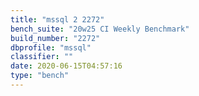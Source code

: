 ```yaml
---
title: "mssql 2 2272"
bench_suite: "20w25 CI Weekly Benchmark"
build_number: "2272"
dbprofile: "mssql"
classifier: ""
date: 2020-06-15T04:57:16
type: "bench"
---
```

